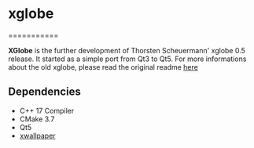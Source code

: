 # xglobe
===========

__XGlobe__ is the further development of Thorsten Scheuermann' xglobe 0.5
release. It started as a simple port from Qt3 to Qt5. For more informations
about the old xglobe, please read the original readme [here](README.xglobe-0.5)

## Dependencies
 + C++ 17 Compiler
 + CMake 3.7
 + Qt5
 + [xwallpaper](https://github.com/stoeckmann/xwallpaper)
